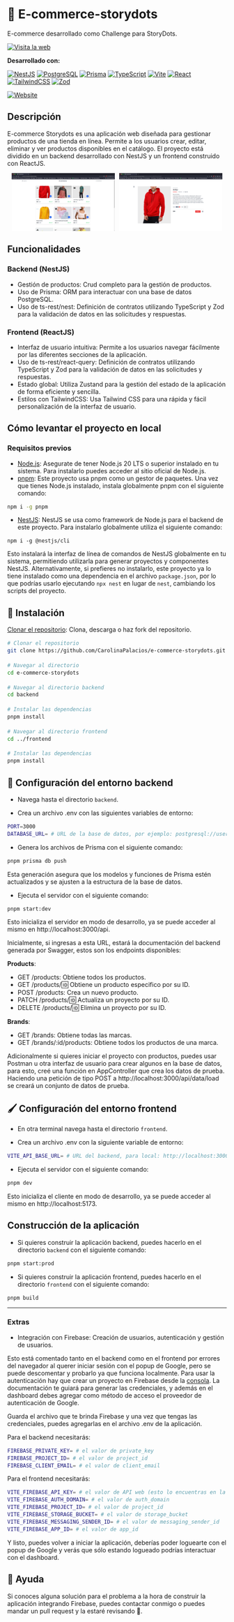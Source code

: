# 🛒 E-commerce-storydots

E-commerce desarrollado como Challenge para StoryDots.

[![Visita la web](https://img.shields.io/badge/Visita%20la%20web-black?style=for-the-badge&logo=firebase&logoColor=yellow)](https://e-commerce-storydots.vercel.app/)

**Desarrollado con:**

[![NestJS](https://img.shields.io/badge/NestJS-gray?style=for-the-badge&logo=nestjs&logoColor=e0234e)](https://nestjs.com/)
[![PostgreSQL](https://img.shields.io/badge/PostgreSQL-gray?style=for-the-badge&logo=postgresql&logoColor=007acc)](https://www.postgresql.org)
[![Prisma](https://img.shields.io/badge/Prisma-gray?style=for-the-badge&logo=prisma&logoColor=00c2cb)](https://prisma.io) [![TypeScript](https://img.shields.io/badge/TypeScript-gray?style=for-the-badge&logo=typescript&logoColor=007acc)](https://www.typescriptlang.org)
[![Vite](https://img.shields.io/badge/Vite-gray?style=for-the-badge&logo=vite&logoColor=yellow)](https://vitejs.dev) [![React](https://img.shields.io/badge/React-gray?style=for-the-badge&logo=react&logoColor=61dafb)](https://reactjs.org)
[![TailwindCSS](https://img.shields.io/badge/TailwindCSS-gray?style=for-the-badge&logo=tailwindcss&logoColor=38bdf8)](https://tailwindcss.com)
[![Zod](https://img.shields.io/badge/Zod-gray?style=for-the-badge&logo=zod&logoColor=007acc)](https://github.com/colinhacks/zod)

[![Website](https://img.shields.io/badge/website-up-green)](https://e-commerce-storydots-challenge.web.app/)

## Descripción

E-commerce Storydots es una aplicación web diseñada para gestionar productos de una tienda en línea. Permite a los usuarios crear, editar, eliminar y ver productos disponibles en el catálogo. El proyecto está dividido en un backend desarrollado con NestJS y un frontend construido con ReactJS.

<div style="display: flex; margin-left: 10px;">
<img src="./assets/home.png" alt="Home" style="width: 48%;">
  
  <img src="./assets/detail.png" alt="Detail" style="width: 48%; margin-left: 10px;">
</div>

## Funcionalidades

### Backend (NestJS)

- Gestión de productos: Crud completo para la gestión de productos.
- Uso de Prisma: ORM para interactuar con una base de datos PostgreSQL.
- Uso de ts-rest/nest: Definición de contratos utilizando TypeScript y Zod para la validación de datos en las solicitudes y respuestas.

### Frontend (ReactJS)

- Interfaz de usuario intuitiva: Permite a los usuarios navegar fácilmente por las diferentes secciones de la aplicación.
- Uso de ts-rest/react-query: Definición de contratos utilizando TypeScript y Zod para la validación de datos en las solicitudes y respuestas.
- Estado global: Utiliza Zustand para la gestión del estado de la aplicación de forma eficiente y sencilla.
- Estilos con TailwindCSS: Usa Tailwind CSS para una rápida y fácil personalización de la interfaz de usuario.

## Cómo levantar el proyecto en local

### Requisitos previos

- [Node.js](https://nodejs.org): Asegurate de tener Node.js 20 LTS o superior instalado en tu sistema. Para instalarlo puedes acceder al sitio oficial de Node.js.
- [pnpm](https://pnpm.io): Este proyecto usa pnpm como un gestor de paquetes. Una vez que tienes Node.js instalado, instala globalmente pnpm con el siguiente comando:

```bash
npm i -g pnpm
```

- [NestJS](https://nestjs.com): NestJS se usa como framework de Node.js para el backend de este proyecto. Para instalarlo globalmente utiliza el siguiente comando:

```
npm i -g @nestjs/cli
```

Esto instalará la interfaz de línea de comandos de NestJS globalmente en tu sistema, permitiendo utilizarla para generar proyectos y componentes NestJS.
Alternativamente, si prefieres no instalarlo, este proyecto ya lo tiene instalado como una dependencia en el archivo `package.json`, por lo que podrías usarlo ejecutando `npx nest` en lugar de `nest`, cambiando los scripts del proyecto.

## 💾 Instalación

[Clonar el repositorio](https://github.com/CarolinaPalacios/e-commerce-storydots): Clona, descarga o haz fork del repositorio.

```bash
# Clonar el repositorio
git clone https://github.com/CarolinaPalacios/e-commerce-storydots.git

# Navegar al directorio
cd e-commerce-storydots

# Navegar al directorio backend
cd backend

# Instalar las dependencias
pnpm install

# Navegar al directorio frontend
cd ../frontend

# Instalar las dependencias
pnpm install
```

## 🚀 Configuración del entorno backend

- Navega hasta el directorio `backend`.

- Crea un archivo .env con las siguientes variables de entorno:

```bash
PORT=3000
DATABASE_URL= # URL de la base de datos, por ejemplo: postgresql://user:password@localhost:5432/db_name
```

- Genera los archivos de Prisma con el siguiente comando:

```bash
pnpm prisma db push
```

Esta generación asegura que los modelos y funciones de Prisma estén actualizados y se ajusten a la estructura de la base de datos.

- Ejecuta el servidor con el siguiente comando:

```bash
pnpm start:dev
```

Esto inicializa el servidor en modo de desarrollo, ya se puede acceder al mismo en http://localhost:3000/api.

Inicialmente, si ingresas a esta URL, estará la documentación del backend generada por Swagger, estos son los endpoints disponibles:

**Products**:

- GET /products: Obtiene todos los productos.
- GET /products/:id: Obtiene un producto especifico por su ID.
- POST /products: Crea un nuevo producto.
- PATCH /products/:id: Actualiza un proyecto por su ID.
- DELETE /products/:id: Elimina un proyecto por su ID.

**Brands**:

- GET /brands: Obtiene todas las marcas.
- GET /brands/:id/products: Obtiene todos los productos de una marca.

Adicionalmente si quieres iniciar el proyecto con productos, puedes usar Postman u otra interfaz de usuario para crear algunos en la base de datos, para esto, creé una función en AppController que crea los datos de prueba.
Haciendo una petición de tipo POST a http://localhost:3000/api/data/load se creará un conjunto de datos de prueba.

## 🖌️ Configuración del entorno frontend

- En otra terminal navega hasta el directorio `frontend`.

- Crea un archivo .env con la siguiente variable de entorno:

```bash
VITE_API_BASE_URL= # URL del backend, para local: http://localhost:3000/api
```

- Ejecuta el servidor con el siguiente comando:

```bash
pnpm dev
```

Esto inicializa el cliente en modo de desarrollo, ya se puede acceder al mismo en http://localhost:5173.

## Construcción de la aplicación

- Si quieres construir la aplicación backend, puedes hacerlo en el directorio `backend` con el siguiente comando:

```bash
pnpm start:prod
```

- Si quieres construir la aplicación frontend, puedes hacerlo en el directorio `frontend` con el siguiente comando:

```bash
pnpm build
```

---

### Extras

- Integración con Firebase: Creación de usuarios, autenticación y gestión de usuarios.

Esto está comentado tanto en el backend como en el frontend por errores del navegador al querer iniciar sesión con el popup de Google, pero se puede descomentar y probarlo ya que funciona localmente. Para usar la autenticación hay que crear un proyecto en Firebase desde la [consola](https://console.firebase.google.com/). La documentación te guiará para generar las credenciales, y además en el dashboard debes agregar como método de acceso el proveedor de autenticación de Google.

Guarda el archivo que te brinda Firebase y una vez que tengas las credenciales, puedes agregarlas en el archivo .env de la aplicación.

Para el backend necesitarás:

```bash
FIREBASE_PRIVATE_KEY= # el valor de private_key
FIREBASE_PROJECT_ID= # el valor de project_id
FIREBASE_CLIENT_EMAIL= # el valor de client_email
```

Para el frontend necesitarás:

```bash
VITE_FIREBASE_API_KEY= # el valor de API web (esto lo encuentras en la consola de Firebase)
VITE_FIREBASE_AUTH_DOMAIN= # el valor de auth_domain
VITE_FIREBASE_PROJECT_ID= # el valor de project_id
VITE_FIREBASE_STORAGE_BUCKET= # el valor de storage_bucket
VITE_FIREBASE_MESSAGING_SENDER_ID= # el valor de messaging_sender_id
VITE_FIREBASE_APP_ID= # el valor de app_id
```

Y listo, puedes volver a iniciar la aplicación, deberías poder loguearte con el popup de Google y verás que sólo estando logueado podrías interactuar con el dashboard.

## 🤝 Ayuda

Si conoces alguna solución para el problema a la hora de construir la aplicación integrando Firebase, puedes contactar conmigo o puedes mandar un pull request y la estaré revisando 🙌.
